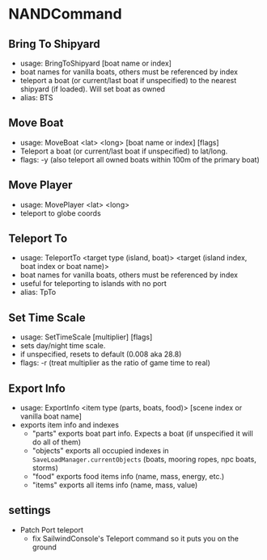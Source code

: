 # NANDCommand

## Bring To Shipyard 
- usage: BringToShipyard [boat name or index]
- boat names for vanilla boats, others must be referenced by index
- teleport a boat (or current/last boat if unspecified) to the nearest shipyard (if loaded). Will set boat as owned
- alias: BTS
## Move Boat
- usage: MoveBoat \<lat> \<long> [boat name or index] [flags]
- Teleport a boat (or current/last boat if unspecified) to lat/long.
- flags: -y (also teleport all owned boats within 100m of the primary boat)
## Move Player
- usage: MovePlayer \<lat> \<long>
- teleport to globe coords
## Teleport To
- usage: TeleportTo \<target type (island, boat)> \<target (island index, boat index or boat name)>
- boat names for vanilla boats, others must be referenced by index
- useful for teleporting to islands with no port
- alias: TpTo
## Set Time Scale
- usage: SetTimeScale [multiplier] [flags]
- sets day/night time scale.
- if unspecified, resets to default (0.008 aka 28.8)
- flags: -r (treat multiplier as the ratio of game time to real)
## Export Info
- usage: ExportInfo \<item type (parts, boats, food)> [scene index or vanilla boat name]
- exports item info and indexes
  - "parts" exports boat part info. Expects a boat (if unspecified it will do all of them)
  - "objects" exports all occupied indexes in `SaveLoadManager.currentObjects` (boats, mooring ropes, npc boats, storms)
  - "food" exports food items info (name, mass, energy, etc.)
  - "items" exports all items info (name, mass, value)
## settings
- Patch Port teleport
  - fix SailwindConsole's Teleport command so it puts you on the ground
